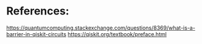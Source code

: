 # References:
https://quantumcomputing.stackexchange.com/questions/8369/what-is-a-barrier-in-qiskit-circuits
https://qiskit.org/textbook/preface.html

